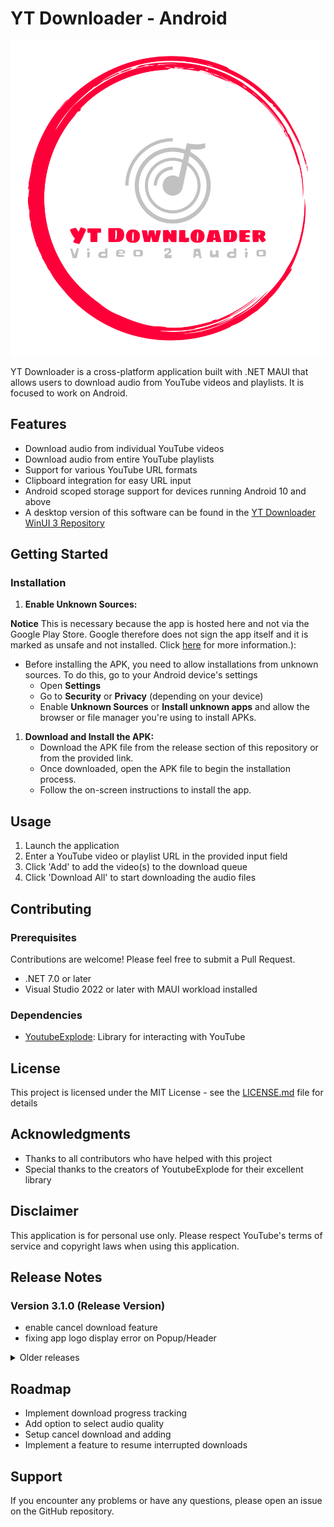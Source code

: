 # YT Downloader - Android

![](Resources/Splash/splash.svg)

YT Downloader is a cross-platform application built with .NET MAUI that allows users to download audio from YouTube videos and playlists. It is focused to work on Android.

## Features

- Download audio from individual YouTube videos
- Download audio from entire YouTube playlists
- Support for various YouTube URL formats
- Clipboard integration for easy URL input
- Android scoped storage support for devices running Android 10 and above
- A desktop version of this software can be found in the [YT Downloader WinUI 3 Repository](https://github.com/sera619/YoutubeDownloader_WinUI3)

## Getting Started

### Installation

1. **Enable Unknown Sources:**
  
  **Notice** This is necessary because the app is hosted here and not via the Google Play Store. Google therefore does not sign the app itself and it is marked as unsafe and not installed. Click [here](https://www.airdroid.com/app-management/install-unknown-apps-android/) for more information.):
   
   - Before installing the APK, you need to allow installations from unknown sources. To do this, go to your Android device's settings
     - Open **Settings**
     - Go to **Security** or **Privacy** (depending on your device)
     - Enable **Unknown Sources** or **Install unknown apps** and allow the browser or file manager you're using to install APKs.

1. **Download and Install the APK:**
   - Download the APK file from the release section of this repository or from the provided link.
   - Once downloaded, open the APK file to begin the installation process.
   - Follow the on-screen instructions to install the app.

## Usage

1. Launch the application
2. Enter a YouTube video or playlist URL in the provided input field
3. Click 'Add' to add the video(s) to the download queue
4. Click 'Download All' to start downloading the audio files


## Contributing
### Prerequisites

Contributions are welcome! Please feel free to submit a Pull Request.
- .NET 7.0 or later
- Visual Studio 2022 or later with MAUI workload installed

### Dependencies
- [YoutubeExplode](https://github.com/Tyrrrz/YoutubeExplode): Library for interacting with YouTube

## License

This project is licensed under the MIT License - see the [LICENSE.md](LICENSE.md) file for details

## Acknowledgments

- Thanks to all contributors who have helped with this project
- Special thanks to the creators of YoutubeExplode for their excellent library

## Disclaimer

This application is for personal use only. Please respect YouTube's terms of service and copyright laws when using this application.

## Release Notes

### Version 3.1.0 (Release Version)
- enable cancel download feature
- fixing app logo display error on Popup/Header

<details>
<summary>Older releases</summary>

### Version 3.0.1 (Release Version)
- implement versionchecking and updatehandler

### Version 2.9.9 (Release Version)
- Improved menu navigation
- update of the help page for the use of shortened urls
- various GUI color and display fixes

### Version 2.9.8 (Release Version)
- enable usage of shortend youtube video url´s

### Version 2.9.1 (Release Version)
- Adding a help page to help getting a valid youtube url

### Version 2.8.2 (Hotfix)
- fix url bug where urls without 'www.' in front off are flagged as invalid 

### Version 2.8.1 (Initial Release)
- Basic functionality for downloading audio from YouTube videos and playlists
- Android and Windows support
</details>


## Roadmap

- Implement download progress tracking
- Add option to select audio quality
- Setup cancel download and adding
- Implement a feature to resume interrupted downloads

## Support

If you encounter any problems or have any questions, please open an issue on the GitHub repository.
